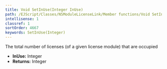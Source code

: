 ```yaml
---
title: Void SetInUse(Integer InUse)
path: /EJScript/Classes/NSModuleLicenseLink/Member functions/Void SetInUse(Integer p_0)
intellisense: 1
classref: 1
sortOrder: 4667
keywords: SetInUse(Integer)
---
```



The total number of licenses (of a given license module) that are occupied



* **InUse:** Integer
* **Returns:** Integer



